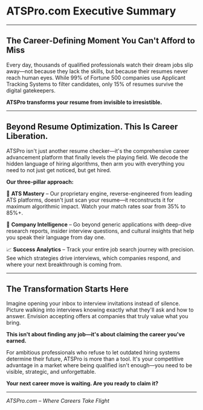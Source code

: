 # ATSPro.com Executive Summary

---

## **The Career-Defining Moment You Can't Afford to Miss**

Every day, thousands of qualified professionals watch their dream jobs slip away—not because they lack the skills, but because their resumes never reach human eyes. While 99% of Fortune 500 companies use Applicant Tracking Systems to filter candidates, only 15% of resumes survive the digital gatekeepers.

**ATSPro transforms your resume from invisible to irresistible.**

---

## **Beyond Resume Optimization. This Is Career Liberation.**

ATSPro isn't just another resume checker—it's the comprehensive career advancement platform that finally levels the playing field. We decode the hidden language of hiring algorithms, then arm you with everything you need to not just get noticed, but get hired.

**Our three-pillar approach:**

🎯 **ATS Mastery** – Our proprietary engine, reverse-engineered from leading ATS platforms, doesn't just scan your resume—it reconstructs it for maximum algorithmic impact. Watch your match rates soar from 35% to 85%+.

🔬 **Company Intelligence** – Go beyond generic applications with deep-dive research reports, insider interview questions, and cultural insights that help you speak their language from day one.

📈 **Success Analytics** – Track your entire job search journey with precision. See which strategies drive interviews, which companies respond, and where your next breakthrough is coming from.

---

## **The Transformation Starts Here**

Imagine opening your inbox to interview invitations instead of silence. Picture walking into interviews knowing exactly what they'll ask and how to answer. Envision accepting offers at companies that truly value what you bring.

**This isn't about finding any job—it's about claiming the career you've earned.**

For ambitious professionals who refuse to let outdated hiring systems determine their future, ATSPro is more than a tool. It's your competitive advantage in a market where being qualified isn't enough—you need to be visible, strategic, and unforgettable.

**Your next career move is waiting. Are you ready to claim it?**

---

_ATSPro.com – Where Careers Take Flight_
